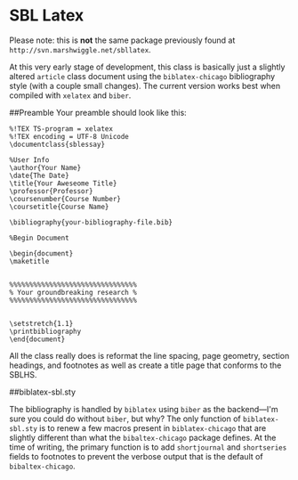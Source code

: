 # SBL Latex

Please note: this is **not** the same package previously found at `http://svn.marshwiggle.net/sbllatex`.

At this very early stage of development, this class is basically just a slightly altered `article` class document using the `biblatex-chicago` bibliography style (with a couple small changes). The current version works best when compiled with `xelatex` and `biber`.


##Preamble
Your preamble should look like this:

	%!TEX TS-program = xelatex
	%!TEX encoding = UTF-8 Unicode
	\documentclass{sblessay}

	%User Info
	\author{Your Name}
	\date{The Date}
	\title{Your Aweseome Title}
	\professor{Professor}
	\coursenumber{Course Number}
	\coursetitle{Course Name}
	
	\bibliography{your-bibliography-file.bib}

	%Begin Document

	\begin{document}
	\maketitle


	%%%%%%%%%%%%%%%%%%%%%%%%%%%%%%%%
	% Your groundbreaking research %
	%%%%%%%%%%%%%%%%%%%%%%%%%%%%%%%%


	\setstretch{1.1}
	\printbibliography
	\end{document}

All the class really does is reformat the line spacing, page geometry, section headings, and footnotes as well as create a title page that conforms to the SBLHS.

##biblatex-sbl.sty

The bibliography is handled by `biblatex` using `biber` as the backend—I'm sure you could do without `biber`, but why? The only function of `biblatex-sbl.sty` is to renew a few macros present in `biblatex-chicago` that are slightly different than what the `bibaltex-chicago` package defines. At the time of writing, the primary function is to add `shortjournal` and `shortseries` fields to footnotes to prevent the verbose output that is the default of `bibaltex-chicago`.